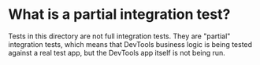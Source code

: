 # What is a partial integration test?

Tests in this directory are not full integration tests. They are "partial" integration tests, which means that DevTools business logic is being tested against a real test app,
but the DevTools app itself is not being run.